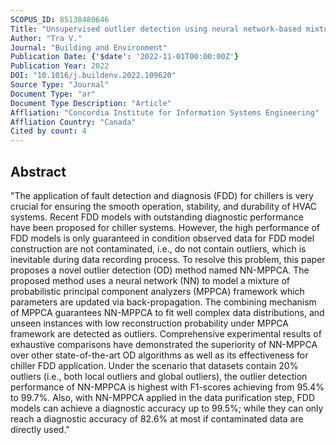 ```yaml
---
SCOPUS_ID: 85138480646
Title: "Unsupervised outlier detection using neural network-based mixtures of probabilistic principal component analyzers for building chiller fault diagnosis"
Author: "Tra V."
Journal: "Building and Environment"
Publication Date: {'$date': '2022-11-01T00:00:00Z'}
Publication Year: 2022
DOI: "10.1016/j.buildenv.2022.109620"
Source Type: "Journal"
Document Type: "ar"
Document Type Description: "Article"
Affliation: "Concordia Institute for Information Systems Engineering"
Affliation Country: "Canada"
Cited by count: 4
---
```


## Abstract
"The application of fault detection and diagnosis (FDD) for chillers is very crucial for ensuring the smooth operation, stability, and durability of HVAC systems. Recent FDD models with outstanding diagnostic performance have been proposed for chiller systems. However, the high performance of FDD models is only guaranteed in condition observed data for FDD model construction are not contaminated, i.e., do not contain outliers, which is inevitable during data recording process. To resolve this problem, this paper proposes a novel outlier detection (OD) method named NN-MPPCA. The proposed method uses a neural network (NN) to model a mixture of probabilistic principal component analyzers (MPPCA) framework which parameters are updated via back-propagation. The combining mechanism of MPPCA guarantees NN-MPPCA to fit well complex data distributions, and unseen instances with low reconstruction probability under MPPCA framework are detected as outliers. Comprehensive experimental results of exhaustive comparisons have demonstrated the superiority of NN-MPPCA over other state-of-the-art OD algorithms as well as its effectiveness for chiller FDD application. Under the scenario that datasets contain 20% outliers (i.e., both local outliers and global outliers), the outlier detection performance of NN-MPPCA is highest with F1-scores achieving from 95.4% to 99.7%. Also, with NN-MPPCA applied in the data purification step, FDD models can achieve a diagnostic accuracy up to 99.5%; while they can only reach a diagnostic accuracy of 82.6% at most if contaminated data are directly used."
